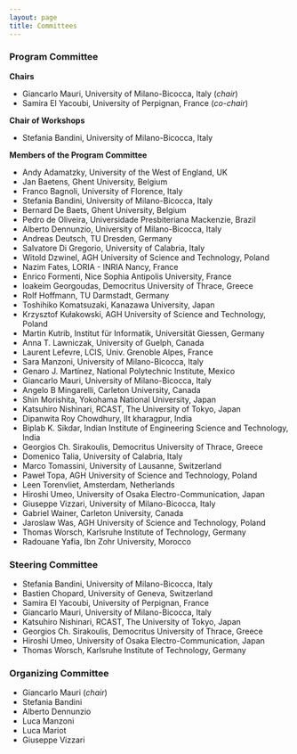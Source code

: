 ```yaml
---
layout: page
title: Committees
---
```


<a name="program"></a>
<h3>Program Committee</h3>

**Chairs**

- Giancarlo Mauri, University of Milano-Bicocca, Italy (_chair_)
- Samira El Yacoubi, University of Perpignan, France (_co-chair_)

**Chair of Workshops**
- Stefania Bandini, University of Milano-Bicocca, Italy

**Members of the Program Committee**

- Andy Adamatzky, University of the West of England, UK
- Jan Baetens, Ghent University, Belgium
- Franco Bagnoli, University of Florence, Italy
- Stefania Bandini, University of Milano-Bicocca, Italy
- Bernard De Baets, Ghent University, Belgium
- Pedro de Oliveira, Universidade Presbiteriana Mackenzie, Brazil
- Alberto Dennunzio, University of Milano-Bicocca, Italy
- Andreas Deutsch, TU Dresden, Germany
- Salvatore Di Gregorio, University of Calabria, Italy
- Witold Dzwinel, AGH University of Science and Technology, Poland
- Nazim Fates, LORIA - INRIA Nancy, France
- Enrico Formenti, Nice Sophia Antipolis University, France
- Ioakeim Georgoudas, Democritus University of Thrace, Greece
- Rolf Hoffmann, TU Darmstadt, Germany
- Toshihiko Komatsuzaki, Kanazawa University, Japan
- Krzysztof Kułakowski, AGH University of Science and Technology, Poland
- Martin Kutrib, Institut für Informatik, Universität Giessen, Germany
- Anna T. Lawniczak, University of Guelph, Canada
- Laurent Lefevre, LCIS, Univ. Grenoble Alpes, France
- Sara Manzoni, University of Milano-Bicocca, Italy
- Genaro J. Martínez, National Polytechnic Institute, Mexico
- Giancarlo Mauri, University of Milano-Bicocca, Italy
- Angelo B Mingarelli, Carleton University, Canada
- Shin Morishita, Yokohama National University, Japan
- Katsuhiro Nishinari, RCAST, The University of Tokyo, Japan
- Dipanwita Roy Chowdhury, IIt kharagpur, India
- Biplab K. Sikdar, Indian Institute of Engineering Science and Technology, India
- Georgios Ch. Sirakoulis, Democritus University of Thrace, Greece
- Domenico Talia, University of Calabria, Italy
- Marco Tomassini, University of Lausanne, Switzerland
- Paweł Topa, AGH University of Science and Technology, Poland
- Leen Torenvliet, Amsterdam, Netherlands
- Hiroshi Umeo, University of Osaka Electro-Communication, Japan
- Giuseppe Vizzari, University of Milano-Bicocca, Italy
- Gabriel Wainer, Carleton University, Canada
- Jaroslaw Was, AGH University of Science and Technology, Poland
- Thomas Worsch, Karlsruhe Institute of Technology, Germany
- Radouane Yafia, Ibn Zohr University, Morocco

<a name="steering"></a>
<h3>Steering Committee</h3>

- Stefania Bandini, University of Milano-Bicocca, Italy
- Bastien Chopard, University of Geneva, Switzerland 
- Samira El Yacoubi, University of Perpignan, France
- Giancarlo Mauri, University of Milano-Bicocca, Italy 
- Katsuhiro Nishinari, RCAST, The University of Tokyo, Japan
- Georgios Ch. Sirakoulis, Democritus University of Thrace, Greece 
- Hiroshi Umeo, University of Osaka Electro-Communication, Japan
- Thomas Worsch, Karlsruhe Institute of Technology, Germany

<a name="organizing"></a>
<h3>Organizing Committee</h3>

- Giancarlo Mauri (_chair_)
- Stefania Bandini 
- Alberto Dennunzio 
- Luca Manzoni
- Luca Mariot
- Giuseppe Vizzari
